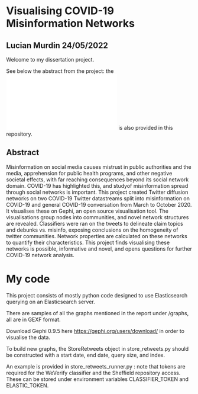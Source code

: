# Visualising COVID-19 Misinformation Networks
## Lucian Murdin 24/05/2022

Welcome to my dissertation project.

See below the abstract from the project: the ![full report](Final_Dissertation_Lucian_Murdin.pdf) is also provided in this repository.

## Abstract

Misinformation on social media causes mistrust in public authorities and the media, apprehension for public health programs, and other negative societal effects, with far reaching consequences beyond its social network domain. COVID-19 has highlighted this, and studyof misinformation spread through social networks is important. This project created Twitter diffusion networks on two COVID-19 Twitter datastreams split into misinformation on COVID-19 and general COVID-19 conversation from March to October 2020. It visualises these on Gephi, an open source visualisation tool. The visualisations group nodes into communities, and novel network structures are revealed. Classifiers were ran on the tweets to delineate claim topics and debunks vs. misinfo, exposing conclusions on the homogeneity of twitter communities. Network properties are calculated on these networks to quantify their characteristics. This project finds visualising these networks is possible, informative and novel, and opens questions for further COVID-19 network analysis.

# My code

This project consists of mostly python code designed to use Elasticsearch querying on an Elasticsearch server.

There are samples of all the graphs mentioned in the report under /graphs, all are in GEXF format.

Download Gephi 0.9.5 here https://gephi.org/users/download/ in order to visualise the data.

To build new graphs, the StoreRetweets object in store_retweets.py should be constructed with a start date, end date, query size, and index.

An example is provided in store_retweets_runner.py : note that tokens are required for the WeVerify classifier and the Sheffield repository access.
These can be stored under environment variables CLASSIFIER_TOKEN and ELASTIC_TOKEN.
